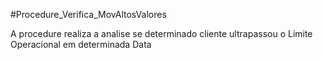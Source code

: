 
#Procedure_Verifica_MovAltosValores

A procedure realiza a analise se determinado cliente ultrapassou o Limite Operacional em determinada Data
